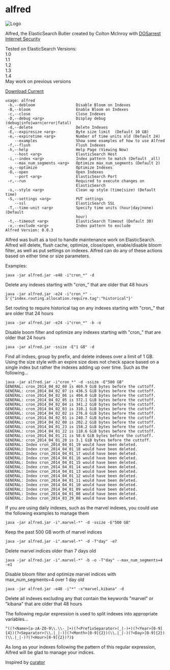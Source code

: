 alfred
======

![Logo](http://www.dosarrest.com/wp-content/uploads/2013/11/logo.gif.png?b99cf4 "Logo")

Alfred, the ElasticSearch Butler created by Colton McInroy with [DOSarrest Internet Security](http://www.dosarrest.com/)

Tested on ElasticSearch Versions:  
1.0  
1.1  
1.2  
1.3  
1.4  
May work on previous versions  

[Download Current](https://github.com/DOSarrest-Internet-Security/alfred/raw/master/builds/alfred-0.0.3-SNAPSHOT-jar-with-dependencies.jar)

```
usage: alfred
 -b,--debloom                  Disable Bloom on Indexes
 -B,--bloom                    Enable Bloom on Indexes
 -c,--close                    Close Indexes
 -D,--debug <arg>              Display debug (debug|info|warn|error|fatal)
 -d,--delete                   Delete Indexes
 -E,--expiresize <arg>         Byte size limit  (Default 10 GB)
 -e,--expiretime <arg>         Number of time units old (Default 24)
    --examples                 Show some examples of how to use Alfred
 -f,--flush                    Flush Indexes
 -h,--help                     Help Page (Viewing Now)
    --host <arg>               ElasticSearch Host
 -i,--index <arg>              Index pattern to match (Default _all)
    --max_num_segments <arg>   Optimize max_num_segments (Default 2)
 -o,--optimize                 Optimize Indexes
 -O,--open                     Open Indexes
    --port <arg>               ElasticSearch Port
 -r,--run                      Required to execute changes on
                               ElasticSearch
 -s,--style <arg>              Clean up style (time|size) (Default time)
 -S,--settings <arg>           PUT settings
    --ssl                      ElasticSearch SSL
 -T,--time-unit <arg>          Specify time units (hour|day|none) (Default
                               hour)
 -t,--timeout <arg>            ElasticSearch Timeout (Default 30)
 -x,--exclude <arg>            Index pattern to exclude
Alfred Version: 0.0.3
```

Alfred was built as a tool to handle maintenance work on ElasticSearch.
Alfred will delete, flush cache, optimize, close/open, enable/disable bloom filter, as well as put settings on indexes.
Alfred can do any of these actions based on either time or size parameters.

Examples:
```
java -jar alfred.jar -e48 -i"cron_*" -d
```
Delete any indexes starting with "cron_" that are older that 48 hours
```
java -jar alfred.jar -e24 -i"cron_*" -S'{"index.routing.allocation.require.tag":"historical"}'
```
Set routing to require historical tag on any indexes starting with "cron_" that are older that 24 hours
```
java -jar alfred.jar -e24 -i"cron_*" -b -o
```
Disable boom filter and optimize any indexes starting with "cron_" that are older that 24 hours
```
java -jar alfred.jar -ssize -E"1 GB" -d
```
Find all indxes, group by prefix, and delete indexes over a limit of 1 GB. Using the size style with an expire size does not check space based on a single index but rather the indexes adding up over time. Such as the following...
```
java -jar alfred.jar -i"cron_*" -d -ssize -E"500 GB"
GENERAL: cron_2014_04_02_08 is 469.9 GiB bytes before the cuttoff.
GENERAL: cron_2014_04_02_07 is 436.5 GiB bytes before the cuttoff.
GENERAL: cron_2014_04_02_06 is 404.0 GiB bytes before the cuttoff.
GENERAL: cron_2014_04_02_05 is 372.1 GiB bytes before the cuttoff.
GENERAL: cron_2014_04_02_04 is 341.2 GiB bytes before the cuttoff.
GENERAL: cron_2014_04_02_03 is 310.1 GiB bytes before the cuttoff.
GENERAL: cron_2014_04_02_02 is 276.8 GiB bytes before the cuttoff.
GENERAL: cron_2014_04_02_01 is 240.7 GiB bytes before the cuttoff.
GENERAL: cron_2014_04_02_00 is 202.2 GiB bytes before the cuttoff.
GENERAL: cron_2014_04_01_23 is 158.2 GiB bytes before the cuttoff.
GENERAL: cron_2014_04_01_22 is 110.6 GiB bytes before the cuttoff.
GENERAL: cron_2014_04_01_21 is 58.6 GiB bytes before the cuttoff.
GENERAL: cron_2014_04_01_20 is 3.1 GiB bytes before the cuttoff.
GENERAL: Index cron_2014_04_01_19 would have been deleted.
GENERAL: Index cron_2014_04_01_18 would have been deleted.
GENERAL: Index cron_2014_04_01_17 would have been deleted.
GENERAL: Index cron_2014_04_01_16 would have been deleted.
GENERAL: Index cron_2014_04_01_15 would have been deleted.
GENERAL: Index cron_2014_04_01_14 would have been deleted.
GENERAL: Index cron_2014_04_01_13 would have been deleted.
GENERAL: Index cron_2014_04_01_12 would have been deleted.
GENERAL: Index cron_2014_04_01_11 would have been deleted.
GENERAL: Index cron_2014_04_01_10 would have been deleted.
GENERAL: Index cron_2014_04_01_09 would have been deleted.
GENERAL: Index cron_2014_04_01_08 would have been deleted.
GENERAL: Index cron_2014_03_29_08 would have been deleted.
```

If you are using daily indexes, such as the marvel indexes, you could use the following examples to manage them
```
java -jar alfred.jar -i".marvel-*" -d -ssize -E"500 GB"
```
Keep the past 500 GB worth of marvel indices
```
java -jar alfred.jar -i".marvel-*" -d -T"day" -e7
```
Delete marvel indices older than 7 days old
```
java -jar alfred.jar -i".marvel-*" -b -o -T"day" --max_num_segments=4 -e1
```
Disable bloom filter and optimize marvel indices with max_num_segments=4 over 1 day old
```
java -jar alfred.jar -e48 -i"*" -x"marvel,kibana" -d
```
Delete all indexes excluding any that contain the keywords "marvel" or "kibana" that are older that 48 hours



The following regular expression is used to split indexes into appropriate variables...
```
^((?<Name>[a-zA-Z0-9\\.\\-_]+)(?<PrefixSeparator>(_|-)+)(?<Year>[0-9]{4})(?<Separator>(\\.|_|-))(?<Month>[0-9]{2})(\\.|_|-)(?<Day>[0-9]{2})(\\.|_|-)?(?<Hour>[0-9]{2})?)$
```
As long as your indexes following the pattern of this regular expression, Alfred will be glad to manage your indices.


Inspired by [curator](https://github.com/elasticsearch/curator)
